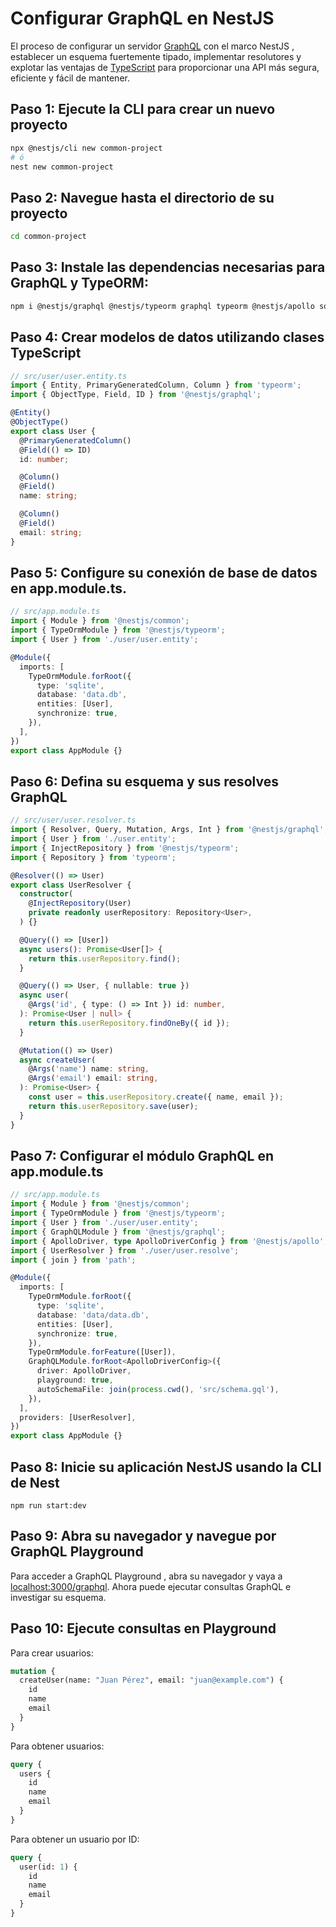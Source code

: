 # Configurar GraphQL en NestJS

El proceso de configurar un servidor [GraphQL](https://graphql.org/) con el marco NestJS , establecer un esquema fuertemente tipado, implementar resolutores y explotar las ventajas de [TypeScript](https://code.visualstudio.com/docs/languages/typescript) para proporcionar una API más segura, eficiente y fácil de mantener.

## Paso 1: Ejecute la CLI para crear un nuevo proyecto <a href="#heading-step1nest-cli-to-create-a-new-project" id="heading-step1nest-cli-to-create-a-new-project"></a>

```bash
npx @nestjs/cli new common-project
# ó
nest new common-project
```

## Paso 2: Navegue hasta el directorio de su proyecto <a href="#heading-step-2-navigate-to-your-project-directory" id="heading-step-2-navigate-to-your-project-directory"></a>

```bash
cd common-project
```

## Paso 3: Instale las dependencias necesarias para GraphQL y TypeORM: <a href="#heading-step-3-install-the-required-dependencies-for-graphql-and-typeormhttpsorkhangitbookiotypeormd" id="heading-step-3-install-the-required-dependencies-for-graphql-and-typeormhttpsorkhangitbookiotypeormd"></a>

```bash
npm i @nestjs/graphql @nestjs/typeorm graphql typeorm @nestjs/apollo sqlite3
```

## Paso 4: Crear modelos de datos utilizando clases TypeScript <a href="#heading-step-4-create-data-models-using-typescript-classes" id="heading-step-4-create-data-models-using-typescript-classes"></a>

```typescript
// src/user/user.entity.ts
import { Entity, PrimaryGeneratedColumn, Column } from 'typeorm';
import { ObjectType, Field, ID } from '@nestjs/graphql';

@Entity()
@ObjectType()
export class User {
  @PrimaryGeneratedColumn()
  @Field(() => ID)
  id: number;

  @Column()
  @Field()
  name: string;

  @Column()
  @Field()
  email: string;
}
```

## Paso 5: Configure su conexión de base de datos en app.module.ts. <a href="#heading-step-5-configure-your-database-connection-in-the-appmodulets" id="heading-step-5-configure-your-database-connection-in-the-appmodulets"></a>

```typescript
// src/app.module.ts
import { Module } from '@nestjs/common';
import { TypeOrmModule } from '@nestjs/typeorm';
import { User } from './user/user.entity';

@Module({
  imports: [
    TypeOrmModule.forRoot({
      type: 'sqlite',
      database: 'data.db',
      entities: [User],
      synchronize: true,
    }),
  ],
})
export class AppModule {}
```

## Paso 6: Defina su esquema y sus resolves GraphQL <a href="#heading-step-6-define-your-graphql-schema-and-resolvers" id="heading-step-6-define-your-graphql-schema-and-resolvers"></a>

```typescript
// src/user/user.resolver.ts
import { Resolver, Query, Mutation, Args, Int } from '@nestjs/graphql';
import { User } from './user.entity';
import { InjectRepository } from '@nestjs/typeorm';
import { Repository } from 'typeorm';

@Resolver(() => User)
export class UserResolver {
  constructor(
    @InjectRepository(User)
    private readonly userRepository: Repository<User>,
  ) {}

  @Query(() => [User])
  async users(): Promise<User[]> {
    return this.userRepository.find();
  }

  @Query(() => User, { nullable: true })
  async user(
    @Args('id', { type: () => Int }) id: number,
  ): Promise<User | null> {
    return this.userRepository.findOneBy({ id });
  }

  @Mutation(() => User)
  async createUser(
    @Args('name') name: string,
    @Args('email') email: string,
  ): Promise<User> {
    const user = this.userRepository.create({ name, email });
    return this.userRepository.save(user);
  }
}
```

## Paso 7: Configurar el módulo GraphQL en app.module.ts <a href="#heading-step-7-set-up-the-graphql-module-in-appmodulets" id="heading-step-7-set-up-the-graphql-module-in-appmodulets"></a>

```typescript
// src/app.module.ts
import { Module } from '@nestjs/common';
import { TypeOrmModule } from '@nestjs/typeorm';
import { User } from './user/user.entity';
import { GraphQLModule } from '@nestjs/graphql';
import { ApolloDriver, type ApolloDriverConfig } from '@nestjs/apollo';
import { UserResolver } from './user/user.resolve';
import { join } from 'path';

@Module({
  imports: [
    TypeOrmModule.forRoot({
      type: 'sqlite',
      database: 'data/data.db',
      entities: [User],
      synchronize: true,
    }),
    TypeOrmModule.forFeature([User]),
    GraphQLModule.forRoot<ApolloDriverConfig>({
      driver: ApolloDriver,
      playground: true,
      autoSchemaFile: join(process.cwd(), 'src/schema.gql'),
    }),
  ],
  providers: [UserResolver],
})
export class AppModule {}
```

## Paso 8: Inicie su aplicación NestJS usando la CLI de Nest <a href="#heading-step-8-start-your-nestjshttpswwwturingcomblogwhat-is-nest-js-why-use-it-application-using-th" id="heading-step-8-start-your-nestjshttpswwwturingcomblogwhat-is-nest-js-why-use-it-application-using-th"></a>

```
npm run start:dev
```

## Paso 9: Abra su navegador y navegue por GraphQL Playground <a href="#heading-step-9-open-your-browser-and-navigate-graphql-playground" id="heading-step-9-open-your-browser-and-navigate-graphql-playground"></a>

Para acceder a GraphQL Playground , abra su navegador y vaya a [localhost:3000/graphql](http://localhost:3000/graphql). Ahora puede ejecutar consultas GraphQL e investigar su esquema.

## Paso 10: Ejecute consultas en Playground

Para crear usuarios:

```graphql
mutation {
  createUser(name: "Juan Pérez", email: "juan@example.com") {
    id
    name
    email
  }
}
```

Para obtener usuarios:

```graphql
query {
  users {
    id
    name
    email
  }
}
```

Para obtener un usuario por ID:

```graphql
query {
  user(id: 1) {
    id
    name
    email
  }
}
```
